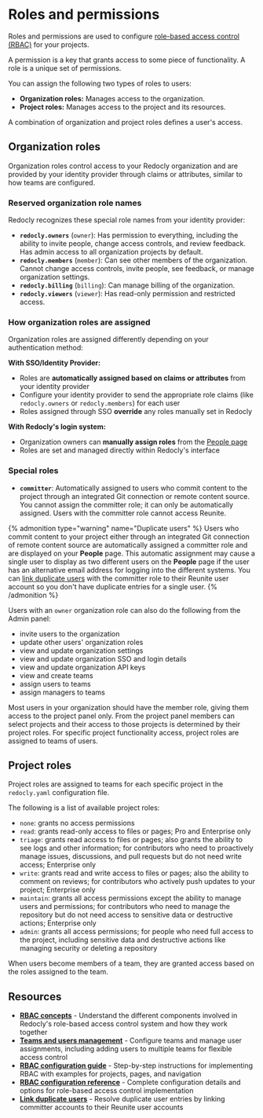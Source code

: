 # Roles and permissions

Roles and permissions are used to configure [role-based access control (RBAC)](./rbac.md) for your projects.

A permission is a key that grants access to some piece of functionality.
A role is a unique set of permissions.

You can assign the following two types of roles to users:

- **Organization roles:** Manages access to the organization.
- **Project roles:** Manages access to the project and its resources.

A combination of organization and project roles defines a user's access.

## Organization roles

Organization roles control access to your Redocly organization and are provided by your identity provider through claims or attributes, similar to how teams are configured.

### Reserved organization role names

Redocly recognizes these special role names from your identity provider:

- **`redocly.owners`** (`owner`): Has permission to everything, including the ability to invite people, change access controls, and review feedback. Has admin access to all organization projects by default.
- **`redocly.members`** (`member`): Can see other members of the organization. Cannot change access controls, invite people, see feedback, or manage organization settings.
- **`redocly.billing`** (`billing`): Can manage billing of the organization.
- **`redocly.viewers`** (`viewer`): Has read-only permission and restricted access.

### How organization roles are assigned

Organization roles are assigned differently depending on your authentication method:

**With SSO/Identity Provider:**
- Roles are **automatically assigned based on claims or attributes** from your identity provider
- Configure your identity provider to send the appropriate role claims (like `redocly.owners` or `redocly.members`) for each user
- Roles assigned through SSO **override** any roles manually set in Redocly

**With Redocly's login system:**
- Organization owners can **manually assign roles** from the [People page](../reunite/organization/manage-people.md#change-organization-role)
- Roles are set and managed directly within Redocly's interface

### Special roles

- **`committer`**: Automatically assigned to users who commit content to the project through an integrated Git connection or remote content source. You cannot assign the committer role; it can only be automatically assigned. Users with the committer role cannot access Reunite.

{% admonition type="warning" name="Duplicate users" %}
Users who commit content to your project either through an integrated Git connection of remote content source are automatically assigned a committer role and are displayed on your **People** page.
This automatic assignment may cause a single user to display as two different users on the **People** page if the user has an alternative email address for logging into the different systems.
You can [link duplicate users](../reunite/organization/manage-people.md#link-duplicate-users) with the committer role to their Reunite user account so you don't have duplicate entries for a single user.
{% /admonition %}

Users with an `owner` organization role can also do the following from the Admin panel:

- invite users to the organization
- update other users' organization roles
- view and update organization settings
- view and update organization SSO and login details
- view and update organization API keys
- view and create teams
- assign users to teams
- assign managers to teams

Most users in your organization should have the member role, giving them access to the project panel only.
From the project panel members can select projects and their access to those projects is determined by their project roles.
For specific project functionality access, project roles are assigned to teams of users.

## Project roles

Project roles are assigned to teams for each specific project in the `redocly.yaml` configuration file.

The following is a list of available project roles:

- `none`: grants no access permissions
- `read`: grants read-only access to files or pages; Pro and Enterprise only
- `triage`: grants read access to files or pages; also grants the ability to see logs and other information; for contributors who need to proactively manage issues, discussions, and pull requests but do not need write access; Enterprise only
- `write`: grants read and write access to files or pages; also the ability to comment on reviews; for contributors who actively push updates to your project; Enterprise only
- `maintain`: grants all access permissions except the ability to manage users and permissions; for contributors who need to manage the repository but do not need access to sensitive data or destructive actions; Enterprise only
- `admin`: grants all access permissions; for people who need full access to the project, including sensitive data and destructive actions like managing security or deleting a repository

When users become members of a team, they are granted access based on the roles assigned to the team.

## Resources

- **[RBAC concepts](./rbac.md)** - Understand the different components involved in Redocly's role-based access control system and how they work together
- **[Teams and users management](../reunite/organization/teams.md)** - Configure teams and manage user assignments, including adding users to multiple teams for flexible access control
- **[RBAC configuration guide](./index.md)** - Step-by-step instructions for implementing RBAC with examples for projects, pages, and navigation
- **[RBAC configuration reference](../config/rbac.md)** - Complete configuration details and options for role-based access control implementation
- **[Link duplicate users](../reunite/organization/manage-people.md#link-duplicate-users)** - Resolve duplicate user entries by linking committer accounts to their Reunite user accounts
